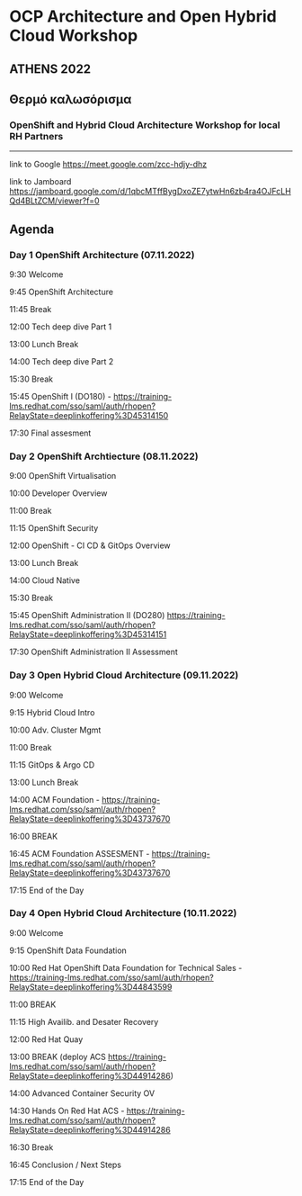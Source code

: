 # OCP Architecture and Open Hybrid Cloud Workshop 
## ATHENS 2022
## Θερμό καλωσόρισμα
### OpenShift and Hybrid Cloud Architecture Workshop for local RH Partners
------------------------------------------------------------------------------------------------------------------------------

link to Google https://meet.google.com/zcc-hdjy-dhz

link to Jamboard https://jamboard.google.com/d/1qbcMTffBygDxoZE7ytwHn6zb4ra4OJFcLHQd4BLtZCM/viewer?f=0

## Agenda

### Day 1 OpenShift Architecture (07.11.2022)

9:30	Welcome

9:45	OpenShift Architecture

11:45	Break

12:00	Tech deep dive Part 1 

13:00	Lunch Break

14:00	Tech deep dive Part 2

15:30	Break

15:45	OpenShift I (DO180) - https://training-lms.redhat.com/sso/saml/auth/rhopen?RelayState=deeplinkoffering%3D45314150

17:30	Final assesment

### Day 2 OpenShift Archtiecture (08.11.2022)

9:00	OpenShift Virtualisation

10:00	Developer Overview

11:00	Break

11:15	OpenShift Security

12:00	OpenShift - CI CD & GitOps Overview

13:00	Lunch Break

14:00	Cloud Native  

15:30	Break

15:45	OpenShift Administration II (DO280) https://training-lms.redhat.com/sso/saml/auth/rhopen?RelayState=deeplinkoffering%3D45314151 

17:30	OpenShift Administration II Assessment 

### Day 3 Open Hybrid Cloud Architecture (09.11.2022)

9:00	Welcome

9:15	Hybrid Cloud Intro

10:00	Adv. Cluster Mgmt

11:00	Break

11:15	GitOps & Argo CD

13:00	Lunch Break

14:00	ACM Foundation      - https://training-lms.redhat.com/sso/saml/auth/rhopen?RelayState=deeplinkoffering%3D43737670 

16:00	BREAK

16:45	ACM Foundation ASSESMENT -  https://training-lms.redhat.com/sso/saml/auth/rhopen?RelayState=deeplinkoffering%3D43737670

17:15	End of the Day

### Day 4 Open Hybrid Cloud Architecture (10.11.2022)

9:00	Welcome 

9:15	OpenShift Data Foundation

10:00	Red Hat OpenShift Data Foundation for Technical Sales - https://training-lms.redhat.com/sso/saml/auth/rhopen?RelayState=deeplinkoffering%3D44843599

11:00	BREAK

11:15	High Availib. and Desater Recovery

12:00	Red Hat Quay 

13:00	BREAK (deploy ACS https://training-lms.redhat.com/sso/saml/auth/rhopen?RelayState=deeplinkoffering%3D44914286)

14:00	Advanced Container Security OV

14:30	Hands On Red Hat ACS  - https://training-lms.redhat.com/sso/saml/auth/rhopen?RelayState=deeplinkoffering%3D44914286

16:30	Break

16:45	Conclusion / Next Steps

17:15	End of the Day
